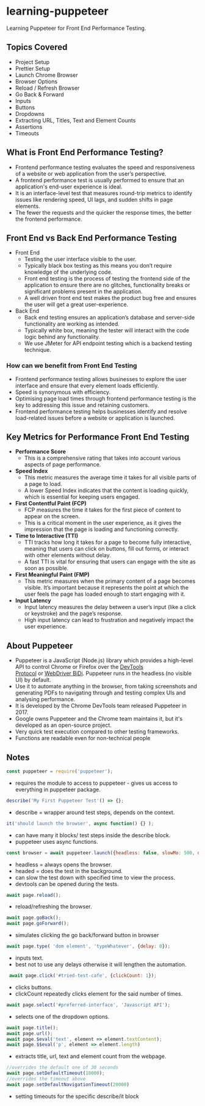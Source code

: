 # learning-puppeteer

Learning Puppeteer for Front End Performance Testing.

## Topics Covered

- Project Setup
- Prettier Setup
- Launch Chrome Browser
- Browser Options
- Reload / Refresh Browser
- Go Back & Forward
- Inputs
- Buttons
- Dropdowns
- Extracting URL, Titles, Text and Element Counts
- Assertions
- Timeouts

## What is Front End Performance Testing?

- Frontend performance testing evaluates the speed and responsiveness of a website or web application from the user’s perspective.
- A frontend performance test is usually performed to ensure that an application's end-user experience is ideal.
- It is an interface-level test that measures round-trip metrics to identify issues like rendering speed, UI lags, and sudden shifts in page elements.
- The fewer the requests and the quicker the response times, the better the frontend performance.

## Front End vs Back End Performance Testing

- Front End
  - Testing the user interface visible to the user.
  - Typically black box testing as this means you don’t require knowledge of the underlying code.
  - Front end testing is the process of testing the frontend side of the application to ensure there are no glitches, functionality breaks or significant problems present in the application.
  - A well driven front end test makes the product bug free and ensures the user will get a great user-experience.
- Back End
  - Back end testing ensures an application’s database and server-side functionality are working as intended.
  - Typically white box, meaning the tester will interact with the code logic behind any functionality.
  - We use JMeter for API endpoint testing which is a backend testing technique.

### How can we benefit from Front End Testing

- Frontend performance testing allows businesses to explore the user interface and ensure that every element loads efficiently.
- Speed is synonymous with efficiency.
- Optimising page load times through frontend performance testing is the key to addressing this issue and retaining customers.
- Frontend performance testing helps businesses identify and resolve load-related issues before a website or application is launched.

## Key Metrics for Performance Front End Testing

- **Performance Score**
  - This is a comprehensive rating that takes into account various aspects of page performance.
- **Speed Index**
  - This metric measures the average time it takes for all visible parts of a page to load.
  - A lower Speed Index indicates that the content is loading quickly, which is essential for keeping users engaged.
- **First Contentful Paint (FCP)**
  - FCP measures the time it takes for the first piece of content to appear on the screen.
  - This is a critical moment in the user experience, as it gives the impression that the page is loading and functioning correctly.
- **Time to Interactive (TTI)**
  - TTI tracks how long it takes for a page to become fully interactive, meaning that users can click on buttons, fill out forms, or interact with other elements without delay.
  - A fast TTI is vital for ensuring that users can engage with the site as soon as possible.
- **First Meaningful Paint (FMP)**
  - This metric measures when the primary content of a page becomes visible. It’s important because it represents the point at which the user feels the page has loaded enough to start engaging with it.
- **Input Latency**
  - Input latency measures the delay between a user’s input (like a click or keystroke) and the page’s response.
  - High input latency can lead to frustration and negatively impact the user experience.

## About Puppeteer

- Puppeteer is a JavaScript (Node.js) library which provides a high-level API to control Chrome or Firefox over the [DevTools Protocol](https://chromedevtools.github.io/devtools-protocol/) or [WebDriver BiDi](https://pptr.dev/webdriver-bidi). Puppeteer runs in the headless (no visible UI) by default.
- Use it to automate anything in the browser, from taking screenshots and generating PDFs to navigating through and testing complex UIs and analysing performance.
- It is developed by the Chrome DevTools team released Puppeteer in 2017.
- Google owns Puppeteer and the Chrome team maintains it, but it's developed as an open-source project.
- Very quick test execution compared to other testing frameworks.
- Functions are readable even for non-technical people

## Notes

```JavaScript
const puppeteer = require('puppeteer');
```

- requires the module to access to puppeteer - gives us access to everything in puppeteer package.

```JavaScript
describe('My First Puppeteer Test'() => {};
```

- describe = wrapper around test steps, depends on the context.
  
```JavaScript
it('should launch the browser', async function() {} );
```

- can have many it blocks/ test steps inside the describe block.
- puppeteer uses async functions.

```JavaScript
const browser = await puppeteer.launch({headless: false, slowMo: 500, devtools: true, devtools: true});
```

- headless = always opens the browser.
- headed = does the test in the background.
- can slow the test down with specified time to view the process.
- devtools can be opened during the tests.

```JavaScript
await page.reload();
```

- reload/refreshing the browser.

```JavaScript
await page.goBack();
await page.goForward();
```

- simulates clicking the go back/forward button in browser

```JavaScript
await page.type( 'dom element', 'typeWhatever', {delay: 0});
```

- inputs text.
- best not to use any delays otherwise it will lengthen the automation.

```JavaScript
 await page.click('#tried-test-cafe', {clickCount: 1});
```

- clicks buttons.
- clickCount repeatedly clicks element for the said number of times.

```JavaScript
await page.select('#preferred-interface', 'Javascript API');
```

- selects one of the dropdown options.

```JavaScript
await page.title();
await page.url();
await page.$eval('text', element => element.textContent);
await page.$$eval('p', element => element.length)

```

- extracts title, url, text and element count from the webpage.

```JavaScript
//overrides the default one of 30 seconds
await page.setDefaultTimeout(10000);
//overrides the timeout above
await page.setDefaultNavigationTimeout(20000)
```

- setting timeouts for the specific describe/it block
